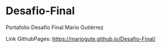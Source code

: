 # Desafio-Final

Portafolio Desafío Final
Mario Gutiérrez

Link GithubPages:
https://mariogute.github.io/Desafio-Final/
